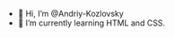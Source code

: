 - 👋 Hi, I’m @Andriy-Kozlovsky
- 🌱 I’m currently learning HTML and CSS.


<!---
Andriy-Kozlovsky/Andriy-Kozlovsky is a ✨ special ✨ repository because its `README.md` (this file) appears on your GitHub profile.
You can click the Preview link to take a look at your changes.
--->
